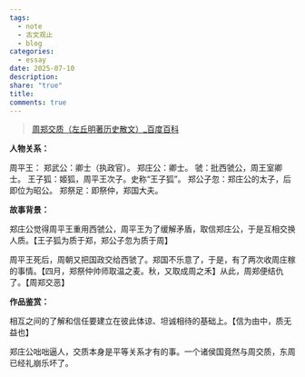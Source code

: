 ```yaml
---
tags:
  - note
  - 古文观止
  - blog
categories:
  - essay
date: 2025-07-10
description: 
share: "true"
title: 
comments: true
---
```

> [周郑交质（左丘明著历史散文）\_百度百科](https://baike.baidu.com/item/%E5%91%A8%E9%83%91%E4%BA%A4%E8%B4%A8/9002831?fromModule=lemma_inlink)

**人物关系：**

周平王：
郑武公：卿士（执政官）。
郑庄公：卿士。
虢：批西虢公，周王室卿士。
王子狐：姬狐，周平王次子。史称“王子狐”。
郑公子忽：郑庄公的太子，后即位为昭公。
郑祭足：即祭仲，郑国大夫。


**故事背景：**

郑庄公觉得周平王重用西虢公，周平王为了缓解矛盾，取信郑庄公，于是互相交换人质。【王子狐为质于郑，郑公子忽为质于周】

周平王死后，周朝又把国政交给西虢了。郑国不乐意了，于是，有了两次收周庄稼的事情。【四月，郑祭仲帅师取温之麦。秋，又取成周之禾】从此，周郑便结仇了。【周郑交恶】


**作品鉴赏：**


相互之间的了解和信任要建立在彼此体谅、坦诚相待的基础上。【信为由中，质无益也】

郑庄公咄咄逼人，交质本身是平等关系才有的事。一个诸侯国竟然与周交质，东周已经礼崩乐坏了。

